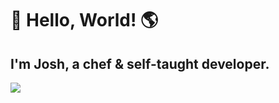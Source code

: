 # 👋 Hello, World! 🌎
## I'm Josh, a chef & self-taught developer.
<!-- I'm actively progressing through [roadmap.sh Full-Stack Developer roadmap](https://roadmap.sh/full-stack).  
HTML
CSS
JS
npm
Git
Tailwind
React
node.js
Python
SwiftUI
Solidity
Rust
I'm currently progressing through:
CS50X - Introduction to Computer Science 👨‍💻
CS50P - Introduction to Programming with Python 🐍
CS50W - Web Programming with Python and JavaScript 🕸️
-->


<img src="https://wakatime.com/share/@ba3df6c4-3b90-4076-a227-f72f11ea32bf/c9fbbdbd-313d-4325-95fd-f8a68e3669c4.svg" />
